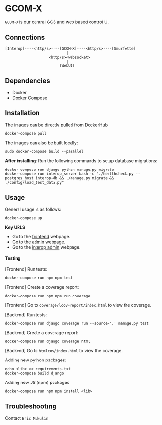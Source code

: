 # GCOM-X
`GCOM-X` is our central GCS and web based control UI.

## Connections
```
[Interop]----<http/s>----[GCOM-X]----<http/s>----[Smurfette]
                            |
                    <http/s><websocket>
                            |
                         [WebUI]
```

## Dependencies
- Docker
- Docker Compose

## Installation
The images can be directly pulled from DockerHub:
```
docker-compose pull
```
The images can also be built locally:
```
sudo docker-compose build --parallel
```
**After installing:** Run the following commands to setup database migrations:
```
docker-compose run django python manage.py migrate
docker-compose run interop_server bash -c "./healthcheck.py --postgres_host interop-db && ./manage.py migrate && ./config/load_test_data.py"
```

## Usage
General usage is as follows:
```
docker-compose up
```

**Key URLS**
- Go to the [frontend](http://127.0.0.1:8080/) webpage.
- Go to the [admin](http://127.0.0.1:8089/admin/) webpage.
- Go to the [interop admin](http://127.0.0.1:8000/) webpage.

#### Testing
[Frontend] Run tests:
```
docker-compose run npm npm test
```
[Frontend] Create a coverage report:
```
docker-compose run npm npm run coverage
```
[Frontend] Go to `coverage/lcov-report/index.html` to view the coverage.

[Backend] Run tests:
```
docker-compose run django coverage run --source='.' manage.py test
```
[Backend] Create a coverage report:
```
docker-compose run django coverage html
```
[Backend] Go to `htmlcov/index.html` to view the coverage.

Adding new python packages:
```
echo <lib> >> requirements.txt
docker-compose build django
```

Adding new JS (npm) packages
```
docker-compose run npm npm install <lib>
```

## Troubleshooting
Contact `Eric Mikulin`
